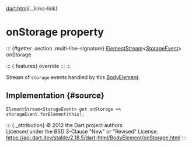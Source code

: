 [dart:html](../../dart-html/dart-html-library){._links-link}

onStorage property
==================

::: {#getter .section .multi-line-signature}
[ElementStream](../elementstream-class)\<[StorageEvent](../storageevent-class)\>
onStorage

::: {.features}
override
:::
:::

Stream of `storage` events handled by this
[BodyElement](../bodyelement-class).

Implementation {#source}
--------------

``` {.language-dart data-language="dart"}
ElementStream<StorageEvent> get onStorage => storageEvent.forElement(this);
```

::: {._attribution}
© 2012 the Dart project authors\
Licensed under the BSD 3-Clause \"New\" or \"Revised\" License.\
<https://api.dart.dev/stable/2.18.5/dart-html/BodyElement/onStorage.html>
:::

